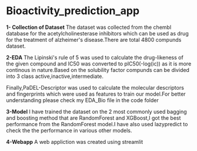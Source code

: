 # Bioactivity_prediction_app

**1- Collection of Dataset**
The dataset was collected from the chembl database for the acetylcholinesterase inhibitors which can be used as drug for the treatment of alzheimer's disease.There are total 4800 compunds dataset.

**2-EDA**
The Lipinski's rule of 5 was used to calculate the drug-likeness of the given compound and IC50 was converted to pIC50(-log(ic)) as it is more continous in nature.Based on the solubility factor compunds can be divided into 3 class active,inactive,intermediate.

Finally,PaDEL-Descriptor was used to calculate the molecular descriptors and fingerprints which were used as features to train our model.For better understanding please check my EDA_Bio file in the code folder

**3-Model**
I have trained the dataset on the 2 most commonly used bagging and boosting method that are RandomForest and XGBoost,I got the best performance from the RandomForest model.I have also used lazypredict to check the  the performance in various other models.

**4-Webapp**
A web appliction was created using streamlit


